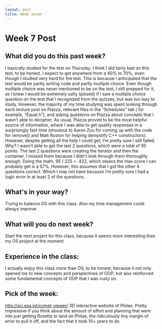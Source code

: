 ```yaml
---
layout: post
title: Week Seven
---
```


<h1> Week 7 Post </h1>
<h2>What did you do this past week? </h2>
I basically studied for the test on Thursday. I think I did fairly bad on this test, to be honest. I expect to get anywhere from a 40% to 70%, even though I studied very hard for the test. This is because I anticipated that the test would be partly writing code and partly multiple choice. Even though multiple choice was never mentioned to be on the test, I still prepped for it, as I knew I would be extremely salty (pissed) if I saw a multiple choice question on the test that I recognized from the quizzes, but was too lazy to study. However, the majority of my time studying was spent looking through each lecture post on Piazza, relevant files in the “Schedules” tab ( for example, “Equal.h”), and asking questions on Piazza about concepts that I wasn’t able to decipher. As usual, Piazza proved to be the most helpful source of information, where I was able to get quality responses in a surprisingly fast time (shoutout to Aaron Zou for coming up with the code for remove() and Matt Ruston for helping demystify C++ constructors). 
However, despite getting all the help I could get, I’m pretty sure I still failed. Why? I wasn’t able to get the last 2 questions, which were a total of 95 points. The last 2 questions were creating the Iterator and then the container. I missed them because I didn’t look through them thoroughly enough. Doing the math, 95 / 225 = .422, which means the max score I can probably get is a 57%.  However, this assumes that I got the other 4 questions correct. Which I may not have because I’m pretty sure I had a logic error in at least 2 of the questions. 
<h2>What's in your way?</h2>
Trying to balance OS with this class. Also my time management could always improve.  
<h2>What will you do next week?</h2>
Start the next project for this class, because it seems more interesting than my OS project at the moment. 
<h2>Experience in the class:</h2>
I actually enjoy this class more than OS, to be honest, because it not only opened me to new concepts and perspectives of OOP, but also reinforced some fundamental concepts of OOP that I was rusty on.  
<h2>Pick of the week:</h2>
<a href = " http://sci.esa.int/comet-viewer/"> http://sci.esa.int/comet-viewer/</a>
3D interactive website of Philae. Pretty impressive if you think about the amount of effort and planning that went into just getting Rosetta to land on Philae, the ridiculously tiny margin of error to pull it off, and the fact that it took 10+ years to do. 
